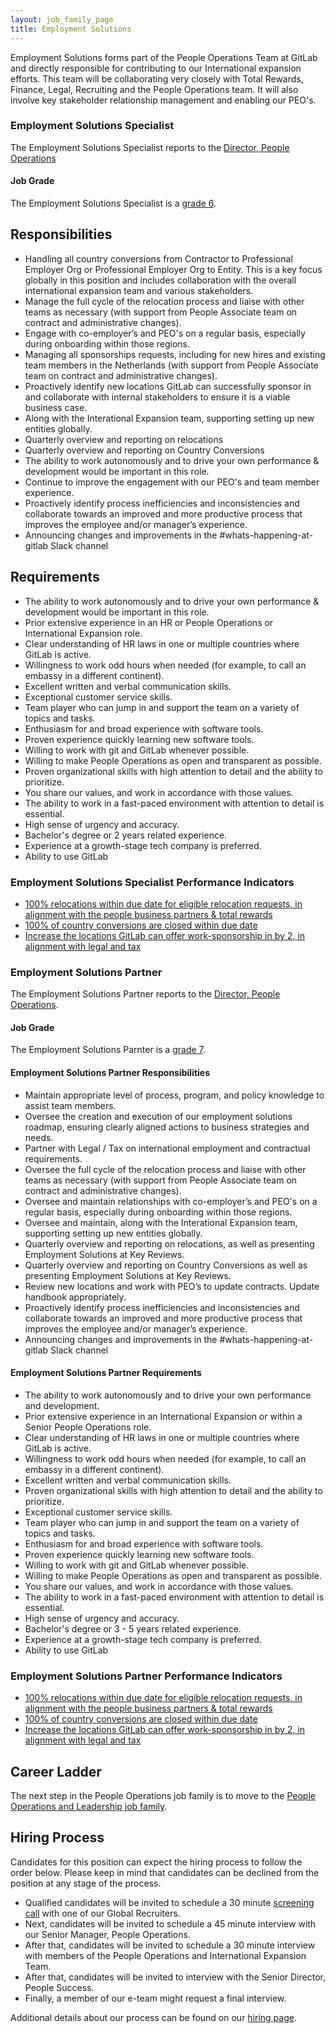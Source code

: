 ```yaml
---
layout: job_family_page
title: Employment Solutions
---
```


Employment Solutions forms part of the People Operations Team at GitLab and directly responsible for contributing to our International expansion efforts. This team will be collaborating very closely with Total Rewards, Finance, Legal, Recruiting and the People Operations team. It will also involve key stakeholder relationship management and enabling our PEO's.

### Employment Solutions Specialist

The Employment Solutions Specialist reports to the [Director, People Operations](https://about.gitlab.com/job-families/people-group/people-connect/)

#### Job Grade

The Employment Solutions Specialist is a [grade 6](/handbook/total-rewards/compensation/compensation-calculator/#gitlab-job-grades).

## Responsibilities
- Handling all country conversions from Contractor to Professional Employer Org or Professional Employer Org to Entity. This is a key focus globally in this position and includes collaboration with the overall international expansion team and various stakeholders.
- Manage the full cycle of the relocation process and liaise with other teams as necessary (with support from People Associate team on contract and administrative changes).
- Engage with co-employer’s and PEO's on a regular basis, especially during onboarding within those regions.
- Managing all sponsorships requests, including for new hires and existing team members in the Netherlands (with support from People Associate team on contract and administrative changes).
- Proactively identify new locations GitLab can successfully sponsor in and collaborate with internal stakeholders to ensure it is a viable business case.
- Along with the Interational Expansion team, supporting setting up new entities globally.
- Quarterly  overview and reporting on relocations
- Quarterly overview and reporting on Country Conversions
- The ability to work autonomously and to drive your own performance & development would be important in this role.
- Continue to improve the engagement with our PEO's and team member experience.
- Proactively identify process inefficiencies and inconsistencies and collaborate towards an improved and more productive process that improves the employee and/or manager’s experience.
- Announcing changes and improvements in the #whats-happening-at-gitlab Slack channel


## Requirements
- The ability to work autonomously and to drive your own performance & development would be important in this role.
- Prior extensive experience in an HR or People Operations or International Expansion role.
- Clear understanding of HR laws in one or multiple countries where GitLab is active.
- Willingness to work odd hours when needed (for example, to call an embassy in a different continent).
- Excellent written and verbal communication skills.
- Exceptional customer service skills.
- Team player who can jump in and support the team on a variety of topics and tasks.
- Enthusiasm for and broad experience with software tools.
- Proven experience quickly learning new software tools.
- Willing to work with git and GitLab whenever possible.
- Willing to make People Operations as open and transparent as possible.
- Proven organizational skills with high attention to detail and the ability to prioritize.
- You share our values, and work in accordance with those values.
- The ability to work in a fast-paced environment with attention to detail is essential.
- High sense of urgency and accuracy.
- Bachelor's degree or 2 years related experience.
- Experience at a growth-stage tech company is preferred.
- Ability to use GitLab

### Employment Solutions Specialist Performance Indicators
- [100% relocations within due date for eligible relocation requests, in alignment with the people business partners & total rewards](https://about.gitlab.com/handbook/people-group/people-success-performance-indicators/#complete-relocations-within-due-date-for-eligible-relocation-requests-in-alignment-with-the-people-business-partners--total-rewards)
- [100% of country conversions are closed within due date](https://about.gitlab.com/handbook/people-group/people-success-performance-indicators/#country-conversions-completed-within-due-date)
- [Increase the locations GitLab can offer work-sponsorship in by 2, in alignment with legal and tax](https://about.gitlab.com/handbook/people-group/people-success-performance-indicators/#increase-the-locations-gitlab-can-offer-work-sponsorship-in-alignment-with-legal-and-tax)

### Employment Solutions Partner

The Employment Solutions Partner reports to the [Director, People Operations](https://about.gitlab.com/job-families/people-group/people-connect/).

#### Job Grade

The Employment Solutions Parnter is a [grade 7](/handbook/total-rewards/compensation/compensation-calculator/#gitlab-job-grades).

#### Employment Solutions Partner Responsibilities
- Maintain appropriate level of process, program, and policy knowledge to assist team members.
- Oversee the creation and execution of our employment solutions roadmap, ensuring clearly aligned actions to business strategies and needs.  
- Partner with Legal / Tax on international employment and contractual requirements.
- Oversee the full cycle of the relocation process and liaise with other teams as necessary (with support from People Associate team on contract and administrative changes).
- Oversee and maintain relationships with co-employer’s and PEO's on a regular basis, especially during onboarding within those regions.
- Oversee and maintain, along with the Interational Expansion team, supporting setting up new entities globally.
- Quarterly overview and reporting on relocations, as well as presenting Employment Solutions at Key Reviews.
- Quarterly overview and reporting on Country Conversions as well as presenting Employment Solutions at Key Reviews.
- Review new locations and work with PEO’s to update contracts. Update handbook appropriately.
- Proactively identify process inefficiencies and inconsistencies and collaborate towards an improved and more productive process that improves the employee and/or manager’s experience.
- Announcing changes and improvements in the #whats-happening-at-gitlab Slack channel

#### Employment Solutions Partner Requirements
- The ability to work autonomously and to drive your own performance and development.
- Prior extensive experience in an International Expansion or within a Senior People Operations role.
- Clear understanding of HR laws in one or multiple countries where GitLab is active.
- Willingness to work odd hours when needed (for example, to call an embassy in a different continent).
- Excellent written and verbal communication skills.
- Proven organizational skills with high attention to detail and the ability to prioritize.
- Exceptional customer service skills.
- Team player who can jump in and support the team on a variety of topics and tasks.
- Enthusiasm for and broad experience with software tools.
- Proven experience quickly learning new software tools.
- Willing to work with git and GitLab whenever possible.
- Willing to make People Operations as open and transparent as possible.
- You share our values, and work in accordance with those values.
- The ability to work in a fast-paced environment with attention to detail is essential.
- High sense of urgency and accuracy.
- Bachelor's degree or 3 - 5 years related experience.
- Experience at a growth-stage tech company is preferred.
- Ability to use GitLab

### Employment Solutions Partner Performance Indicators
- [100% relocations within due date for eligible relocation requests, in alignment with the people business partners & total rewards](https://about.gitlab.com/handbook/people-group/people-success-performance-indicators/#complete-relocations-within-due-date-for-eligible-relocation-requests-in-alignment-with-the-people-business-partners--total-rewards)
- [100% of country conversions are closed within due date](https://about.gitlab.com/handbook/people-group/people-success-performance-indicators/#country-conversions-completed-within-due-date)
- [Increase the locations GitLab can offer work-sponsorship in by 2, in alignment with legal and tax](https://about.gitlab.com/handbook/people-group/people-success-performance-indicators/#increase-the-locations-gitlab-can-offer-work-sponsorship-in-alignment-with-legal-and-tax)

## Career Ladder

The next step in the People Operations job family is to move to the [People Operations and Leadership job family](https://gitlab.com/gitlab-com/www-gitlab-com/blob/master/sites/uncategorized/source/job-families/people-group/people-connect/index.html.md).

## Hiring Process

Candidates for this position can expect the hiring process to follow the order below. Please keep in mind that candidates can be declined from the position at any stage of the process.
- Qualified candidates will be invited to schedule a 30 minute [screening call](/handbook/hiring/interviewing/#screening-call) with one of our Global Recruiters.
- Next, candidates will be invited to schedule a 45 minute interview with our Senior Manager, People Operations.
- After that, candidates will be invited to schedule a 30 minute interview with members of the People Operations and International Expansion Team.
- After that, candidates will be invited to interview with the Senior Director, People Success.
- Finally, a member of our e-team might request a final interview.

Additional details about our process can be found on our [hiring page](/handbook/hiring/).
